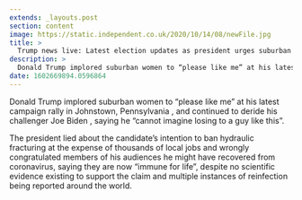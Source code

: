 ```yaml
--- 
extends: _layouts.post 
section: content 
image: https://static.independent.co.uk/2020/10/14/08/newFile.jpg 
title: > 
  Trump news live: Latest election updates as president urges suburban women to ‘like me’ 
description: > 
  Donald Trump implored suburban women to “please like me” at his latest campaign rally in Johnstown, Pennsylvania , and continued to deride his challenger Joe Biden , saying he “cannot imagine losing to a guy like this”.The president lied about the candidate’s intention to ban hydraulic fracturing at the expense of thousands of local jobs and wrongly congratulated members of his audiences he might have recovered from coronavirus, saying they are now “immune for life”, despite no scientific evidence existing to support the claim and multiple instances of reinfection being reported around the world. 
date: 1602669894.0596864 
--- 
```

Donald Trump implored suburban women to “please like me” at his latest campaign rally in Johnstown, Pennsylvania , and continued to deride his challenger Joe Biden , saying he “cannot imagine losing to a guy like this”.

The president lied about the candidate’s intention to ban hydraulic fracturing at the expense of thousands of local jobs and wrongly congratulated members of his audiences he might have recovered from coronavirus, saying they are now “immune for life”, despite no scientific evidence existing to support the claim and multiple instances of reinfection being reported around the world.